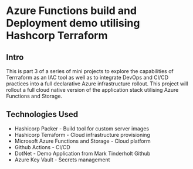 # Azure Functions build and Deployment demo utilising Hashcorp Terraform

## Intro

This is part 3 of a series of mini projects to explore the capabilities of Terrraform as an IAC tool as well as to integrate DevOps and CI/CD practices into a full declarative Azure infrastructure rollout. This project will rollout a full cloud native version of the application stack utilising Azure Functions and Storage.

## Technologies Used

* Hashicorp Packer - Build tool for custom server images
* Hashicorp Terraform - Cloud infrastructure provisioning
* Microsoft Azure Functions and Storage - Cloud platform
* Github Actions - CI/CD
* DotNet - Demo Application from Mark Tinderholt Github
* Azure Key Vault - Secrets management

